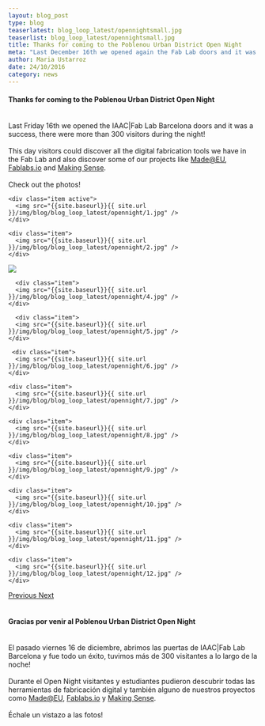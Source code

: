 ```yaml
---
layout: blog_post
type: blog
teaserlatest: blog_loop_latest/opennightsmall.jpg
teaserlist: blog_loop_latest/opennightsmall.jpg
title: Thanks for coming to the Poblenou Urban District Open Night
meta: "Last December 16th we opened again the Fab Lab doors and it was a success, check out the photos!"
author: Maria Ustarroz
date: 24/10/2016
category: news
---
```


<h4>Thanks for coming to the Poblenou Urban District Open Night</h4>
<br>
Last Friday 16th we opened the IAAC|Fab Lab Barcelona doors and it was a success, there were more than 300 visitors during the night!<br>
<br>
This day visitors could discover all the digital fabrication tools we have in the Fab Lab and also discover some of our projects like <a href="http://madeat.eu/">Made@EU</a>, <a href="http://fablabs.io/">Fablabs.io</a> and <a href="http://making-sense.eu/">Making Sense</a>.<br>
<br>
Check out the photos!<br>



<!----- Image Slider ----------------------------- Image Slider -------------->


<div id="carousel-example-generic" class="carousel slide" data-ride="carousel">

<!--------------- Wrapper for slides --------------->

  <div class="carousel-inner" role="listbox">
   
    <div class="item active">
      <img src="{{site.baseurl}}{{ site.url }}/img/blog/blog_loop_latest/opennight/1.jpg" />
    </div>
    
    <div class="item">
      <img src="{{site.baseurl}}{{ site.url }}/img/blog/blog_loop_latest/opennight/2.jpg" />
    </div>

  <div class="item">
      <img src="{{site.baseurl}}{{ site.url }}/img/blog/blog_loop_latest/opennight/3.jpg" />
    </div>
    
      <div class="item">
      <img src="{{site.baseurl}}{{ site.url }}/img/blog/blog_loop_latest/opennight/4.jpg" />
    </div>
    
      <div class="item">
      <img src="{{site.baseurl}}{{ site.url }}/img/blog/blog_loop_latest/opennight/5.jpg" />
    </div>
     
     <div class="item">
      <img src="{{site.baseurl}}{{ site.url }}/img/blog/blog_loop_latest/opennight/6.jpg" />
    </div>
    
    <div class="item">
      <img src="{{site.baseurl}}{{ site.url }}/img/blog/blog_loop_latest/opennight/7.jpg" />
    </div>
    
    <div class="item">
      <img src="{{site.baseurl}}{{ site.url }}/img/blog/blog_loop_latest/opennight/8.jpg" />
    </div>
    
    <div class="item">
      <img src="{{site.baseurl}}{{ site.url }}/img/blog/blog_loop_latest/opennight/9.jpg" />
    </div>
    
    <div class="item">
      <img src="{{site.baseurl}}{{ site.url }}/img/blog/blog_loop_latest/opennight/10.jpg" />
    </div>
    
    <div class="item">
      <img src="{{site.baseurl}}{{ site.url }}/img/blog/blog_loop_latest/opennight/11.jpg" />
    </div>
    
    <div class="item">
      <img src="{{site.baseurl}}{{ site.url }}/img/blog/blog_loop_latest/opennight/12.jpg" />
    </div>
    
  </div>

<!-------------------- Controls --------------------->

  <a class="left carousel-control" href="#carousel-example-generic" role="button" data-slide="prev">
    <span class="glyphicon glyphicon-chevron-left" aria-hidden="true"></span>
    <span class="sr-only">Previous</span>
  </a>
  <a class="right carousel-control" href="#carousel-example-generic" role="button" data-slide="next">
    <span class="glyphicon glyphicon-chevron-right" aria-hidden="true"></span>
    <span class="sr-only">Next</span>
  </a>
</div>

<br>

<h4>Gracias por venir al Poblenou Urban District Open Night</h4>
<br>
El pasado viernes 16 de diciembre, abrimos las puertas de IAAC|Fab Lab Barcelona y fue todo un éxito, tuvimos más de 300 visitantes a lo largo de la noche!<br>
<br>
Durante el Open Night visitantes y estudiantes pudieron descubrir todas las herramientas de fabricación digital y también alguno de nuestros proyectos como <a href="http://madeat.eu/">Made@EU</a>, <a href="http://fablabs.io/">Fablabs.io</a> y <a href="http://making-sense.eu/">Making Sense</a>.<br>
<br>
Échale un vistazo a las fotos!<br>





